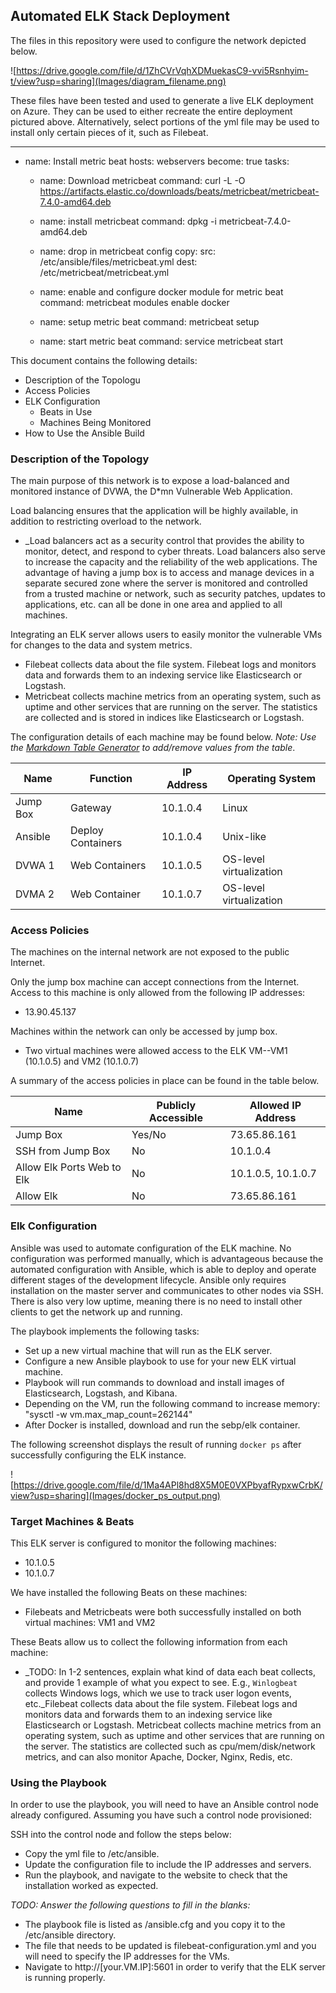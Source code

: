 ## Automated ELK Stack Deployment

The files in this repository were used to configure the network depicted below.

![https://drive.google.com/file/d/1ZhCVrVqhXDMuekasC9-vvi5Rsnhyim-t/view?usp=sharing](Images/diagram_filename.png)

These files have been tested and used to generate a live ELK deployment on Azure. They can be used to either recreate the entire deployment pictured above. Alternatively, select portions of the yml file may be used to install only certain pieces of it, such as Filebeat.

---
- name: Install metric beat
  hosts: webservers
  become: true
  tasks:

  - name: Download metricbeat
    command: curl -L -O https://artifacts.elastic.co/downloads/beats/metricbeat/metricbeat-7.4.0-amd64.deb

  - name: install metricbeat
    command: dpkg -i metricbeat-7.4.0-amd64.deb

  - name: drop in metricbeat config
    copy:
     src: /etc/ansible/files/metricbeat.yml
     dest: /etc/metricbeat/metricbeat.yml

  - name: enable and configure docker module for metric beat
    command: metricbeat modules enable docker

  - name: setup metric beat
    command: metricbeat setup

  - name: start metric beat
    command: service metricbeat start

This document contains the following details:
- Description of the Topologu
- Access Policies
- ELK Configuration
  - Beats in Use
  - Machines Being Monitored
- How to Use the Ansible Build


### Description of the Topology

The main purpose of this network is to expose a load-balanced and monitored instance of DVWA, the D*mn Vulnerable Web Application.

Load balancing ensures that the application will be highly available, in addition to restricting overload to the network.
- _Load balancers act as a security control that provides the ability to monitor, detect, and respond to cyber threats. Load balancers also serve to increase the capacity and the reliability of the web applications. The advantage of having a jump box is to access and manage devices in a separate secured zone where the server is monitored and controlled from a trusted machine or network, such as security patches, updates to applications, etc. can all be done in one area and applied to all machines.

Integrating an ELK server allows users to easily monitor the vulnerable VMs for changes to the data and system metrics.
- Filebeat collects data about the file system. Filebeat logs and monitors data and forwards them to an indexing service like Elasticsearch or Logstash.   
- Metricbeat collects machine metrics from an operating system, such as uptime and other services that are running on the server. The statistics are collected and is stored in indices like Elasticsearch or Logstash.

The configuration details of each machine may be found below.
_Note: Use the [Markdown Table Generator](http://www.tablesgenerator.com/markdown_tables) to add/remove values from the table_.

| Name     | Function          | IP Address | Operating System        |
|----------|-------------------|------------|-------------------------|
| Jump Box | Gateway           | 10.1.0.4   | Linux                   |
| Ansible  | Deploy Containers | 10.1.0.4   | Unix-like               |
| DVWA 1   | Web Containers    | 10.1.0.5   | OS-level virtualization |
| DVMA 2   | Web Container     | 10.1.0.7   | OS-level virtualization |

### Access Policies

The machines on the internal network are not exposed to the public Internet. 

Only the jump box machine can accept connections from the Internet. Access to this machine is only allowed from the following IP addresses:
- 13.90.45.137

Machines within the network can only be accessed by jump box.
- Two virtual machines were allowed access to the ELK VM--VM1 (10.1.0.5) and VM2 (10.1.0.7)

A summary of the access policies in place can be found in the table below.

| Name                       | Publicly Accessible | Allowed IP Address |
|----------------------------|---------------------|--------------------|
| Jump Box                   | Yes/No              | 73.65.86.161       |
| SSH from Jump Box          | No                  | 10.1.0.4           |
| Allow Elk Ports Web to Elk | No                  | 10.1.0.5, 10.1.0.7 |
| Allow Elk                  | No                  | 73.65.86.161       |

### Elk Configuration

Ansible was used to automate configuration of the ELK machine. No configuration was performed manually, which is advantageous because the automated configuration with Ansible, which is able to deploy and operate different stages of the development lifecycle. Ansible only requires installation on the master server and communicates to other nodes via SSH. There is also very low uptime, meaning there is no need to install other clients to get the network up and running. 

The playbook implements the following tasks:
- Set up a new virtual machine that will run as the ELK server.
- Configure a new Ansible playbook to use for your new ELK virtual machine.
- Playbook will run commands to download and install images of Elasticsearch, Logstash, and Kibana.
- Depending on the VM, run the following command to increase memory: "sysctl -w vm.max_map_count=262144"
- After Docker is installed, download and run the sebp/elk container.

The following screenshot displays the result of running `docker ps` after successfully configuring the ELK instance.

![https://drive.google.com/file/d/1Ma4APl8hd8X5M0E0VXPbyafRypxwCrbK/view?usp=sharing](Images/docker_ps_output.png)

### Target Machines & Beats
This ELK server is configured to monitor the following machines:
- 10.1.0.5
- 10.1.0.7

We have installed the following Beats on these machines:
- Filebeats and Metricbeats were both successfully installed on both virtual machines: VM1 and VM2

These Beats allow us to collect the following information from each machine:
- _TODO: In 1-2 sentences, explain what kind of data each beat collects, and provide 1 example of what you expect to see. E.g., `Winlogbeat` collects Windows logs, which we use to track user logon events, etc._Filebeat collects data about the file system. Filebeat logs and monitors data and forwards them to an indexing service like Elasticsearch or Logstash. Metricbeat collects machine metrics from an operating system, such as uptime and other services that are running on the server. The statistics are collected such as cpu/mem/disk/network metrics, and can also monitor Apache, Docker, Nginx, Redis, etc.

### Using the Playbook
In order to use the playbook, you will need to have an Ansible control node already configured. Assuming you have such a control node provisioned: 

SSH into the control node and follow the steps below:
- Copy the yml file to /etc/ansible.
- Update the configuration file to include the IP addresses and servers. 
- Run the playbook, and navigate to the website to check that the installation worked as expected.

_TODO: Answer the following questions to fill in the blanks:_
- The playbook file is listed as /ansible.cfg and you copy it to the /etc/ansible directory.
- The file that needs to be updated is filebeat-configuration.yml and you will need to specify the IP addresses for the VMs.
- Navigate to http://[your.VM.IP]:5601 in order to verify that the ELK server is running properly.



